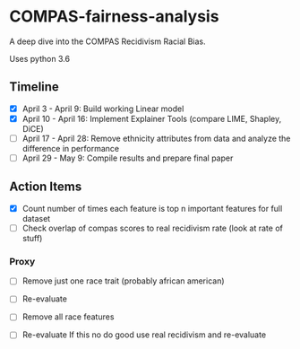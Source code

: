 # COMPAS-fairness-analysis
A deep dive into the COMPAS Recidivism Racial Bias. 


Uses python 3.6
## Timeline
- [x] April 3 - April 9: Build working Linear model
- [x] April 10 - April 16: Implement Explainer Tools (compare LIME, Shapley, DiCE) 
- [ ] April 17 - April 28: Remove ethnicity attributes from data and analyze the difference in performance
- [ ] April 29 - May 9: Compile results and prepare final paper

## Action Items
- [x] Count number of times each feature is top n important features for full dataset
- [ ] Check overlap of compas scores to real recidivism rate (look at rate of stuff)

### Proxy
- [ ] Remove just one race trait (probably african american)
- [ ] Re-evaluate 

- [ ] Remove all race features
- [ ] Re-evaluate
If this no do good use real recidivism and re-evaluate 